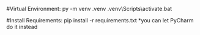 #Virtual Environment:
py -m venv .venv
.venv\Scripts\activate.bat

#Install Requirements:
pip install -r requirements.txt
*you can let PyCharm do it instead
